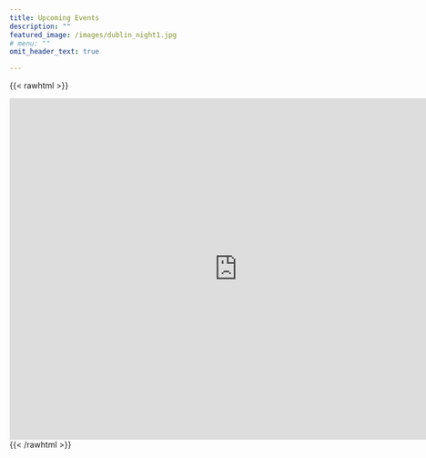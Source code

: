 ```yaml
---
title: Upcoming Events
description: ""
featured_image: /images/dublin_night1.jpg
# menu: ""
omit_header_text: true

---
```



{{< rawhtml >}}
<iframe src="https://calendar.google.com/calendar/embed?src=8ac17fe3da273dec92a7feda7b4ebb8104976a2954673c646ea88a9cb2f05292%40group.calendar.google.com&ctz=UTC" style="border: 0" width="800" height="600" frameborder="0" scrolling="no"></iframe>
{{< /rawhtml >}}

